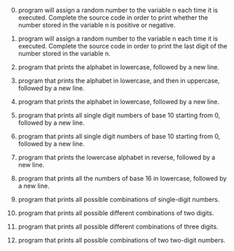 0. program will assign a random number to the variable n each time it is executed. Complete the source code in order to print whether the number stored in the variable n is positive or negative.

1. program will assign a random number to the variable n each time it is executed. Complete the source code in order to print the last digit of the number stored in the variable n.

2.  program that prints the alphabet in lowercase, followed by a new line.

3. program that prints the alphabet in lowercase, and then in uppercase, followed by a new line.

4. program that prints the alphabet in lowercase, followed by a new line.

5. program that prints all single digit numbers of base 10 starting from 0, followed by a new line.

6. program that prints all single digit numbers of base 10 starting from 0, followed by a new line.

7. program that prints the lowercase alphabet in reverse, followed by a new line.
8. program that prints all the numbers of base 16 in lowercase, followed by a new line.

9. program that prints all possible combinations of single-digit numbers.

10. program that prints all possible different combinations of two digits.

11. program that prints all possible different combinations of three digits.

12. program that prints all possible combinations of two two-digit numbers.

